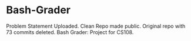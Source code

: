 # Bash-Grader
Problem Statement Uploaded.
Clean Repo made public. Original repo with 73 commits deleted. 
Bash Grader: Project for CS108.
